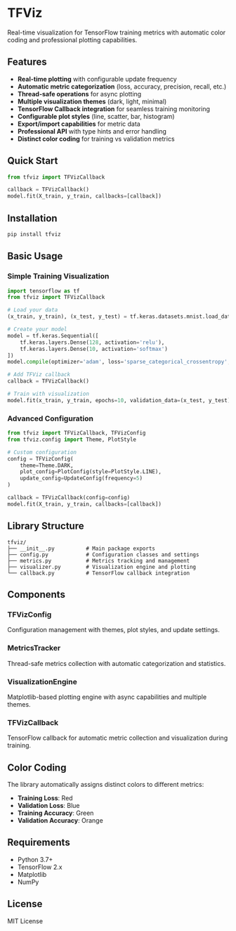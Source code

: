 # TFViz

Real-time visualization for TensorFlow training metrics with automatic color coding and professional plotting capabilities.

## Features

- **Real-time plotting** with configurable update frequency
- **Automatic metric categorization** (loss, accuracy, precision, recall, etc.)
- **Thread-safe operations** for async plotting
- **Multiple visualization themes** (dark, light, minimal)
- **TensorFlow Callback integration** for seamless training monitoring
- **Configurable plot styles** (line, scatter, bar, histogram)
- **Export/import capabilities** for metric data
- **Professional API** with type hints and error handling
- **Distinct color coding** for training vs validation metrics

## Quick Start

```python
from tfviz import TFVizCallback

callback = TFVizCallback()
model.fit(X_train, y_train, callbacks=[callback])
```

## Installation

```bash
pip install tfviz
```

## Basic Usage

### Simple Training Visualization

```python
import tensorflow as tf
from tfviz import TFVizCallback

# Load your data
(x_train, y_train), (x_test, y_test) = tf.keras.datasets.mnist.load_data()

# Create your model
model = tf.keras.Sequential([
    tf.keras.layers.Dense(128, activation='relu'),
    tf.keras.layers.Dense(10, activation='softmax')
])
model.compile(optimizer='adam', loss='sparse_categorical_crossentropy', metrics=['accuracy'])

# Add TFViz callback
callback = TFVizCallback()

# Train with visualization
model.fit(x_train, y_train, epochs=10, validation_data=(x_test, y_test), callbacks=[callback])
```

### Advanced Configuration

```python
from tfviz import TFVizCallback, TFVizConfig
from tfviz.config import Theme, PlotStyle

# Custom configuration
config = TFVizConfig(
    theme=Theme.DARK,
    plot_config=PlotConfig(style=PlotStyle.LINE),
    update_config=UpdateConfig(frequency=5)
)

callback = TFVizCallback(config=config)
model.fit(X_train, y_train, callbacks=[callback])
```

## Library Structure

```
tfviz/
├── __init__.py          # Main package exports
├── config.py            # Configuration classes and settings
├── metrics.py           # Metrics tracking and management
├── visualizer.py        # Visualization engine and plotting
└── callback.py          # TensorFlow callback integration
```

## Components

### TFVizConfig
Configuration management with themes, plot styles, and update settings.

### MetricsTracker
Thread-safe metrics collection with automatic categorization and statistics.

### VisualizationEngine
Matplotlib-based plotting engine with async capabilities and multiple themes.

### TFVizCallback
TensorFlow callback for automatic metric collection and visualization during training.

## Color Coding

The library automatically assigns distinct colors to different metrics:
- **Training Loss**: Red
- **Validation Loss**: Blue
- **Training Accuracy**: Green
- **Validation Accuracy**: Orange

## Requirements

- Python 3.7+
- TensorFlow 2.x
- Matplotlib
- NumPy

## License

MIT License
